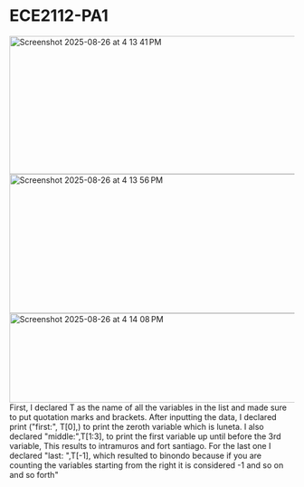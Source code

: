 # ECE2112-PA1
<img width="1193" height="244" alt="Screenshot 2025-08-26 at 4 13 41 PM" src="https://github.com/user-attachments/assets/9cd181a7-008d-45ea-b66a-18d13c2272b6" />
<img width="1195" height="246" alt="Screenshot 2025-08-26 at 4 13 56 PM" src="https://github.com/user-attachments/assets/8a3c29c6-c7ad-4028-88f7-7b7ec75c6fb9" />
<img width="1195" height="158" alt="Screenshot 2025-08-26 at 4 14 08 PM" src="https://github.com/user-attachments/assets/db016312-772a-4a7c-b1f0-0b5ae58e511b" />
First, I declared T as the name of all the variables in the list and made sure to put quotation marks and brackets. After inputting the data, I declared print ("first:", T[0],) to print the zeroth variable which is luneta. I also declared "middle:",T[1:3], to print the first variable up until before the 3rd variable, This results to  intramuros and fort santiago. For the last one I declared "last: ",T[-1], which resulted to binondo because if you are counting the variables starting from the right it is considered -1 and so on and so forth"
